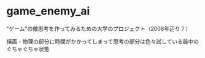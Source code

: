 # game_enemy_ai
"ゲーム"の敵思考を作ってみるための大学のプロジェクト（2008年辺り？）

描画・物理の部分に時間がかかってしまって思考の部分は色々試している最中のぐちゃぐちゃ状態
